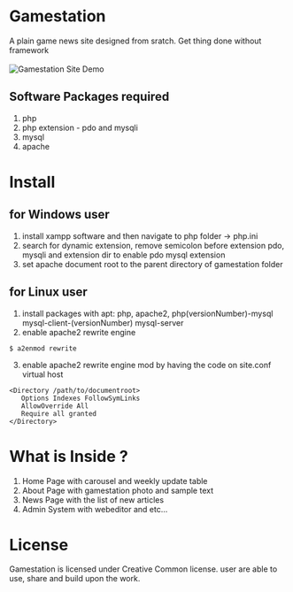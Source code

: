 # Gamestation
A plain game news site designed from sratch. Get thing done without framework 
<br><br>
![Gamestation Site Demo](demo.gif)


## Software Packages required 
1. php
2. php extension - pdo and mysqli
2. mysql
3. apache

# Install
## for Windows user
1. install xampp software and then navigate to php folder -> php.ini
2. search for dynamic extension, remove semicolon before extension pdo, mysqli and extension dir to enable pdo mysql extension
3. set apache document root to the parent directory of gamestation folder

## for Linux user
1. install packages with apt: php, apache2, php(versionNumber)-mysql mysql-client-(versionNumber) mysql-server
2. enable apache2 rewrite engine 
```
$ a2enmod rewrite
```
3. enable apache2 rewrite engine mod by having the code on site.conf virtual host
```
<Directory /path/to/documentroot>
   Options Indexes FollowSymLinks
   AllowOverride All
   Require all granted
</Directory>
```

# What is Inside ?
1. Home Page with carousel and weekly update table
2. About Page with gamestation photo and sample text
3. News Page with the list of new articles
4. Admin System with webeditor and etc...

# License
Gamestation is licensed under Creative Common license. user are able to use, share and build upon the work.
